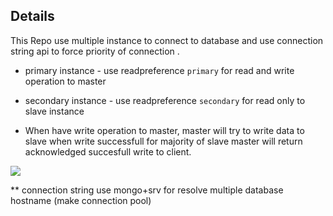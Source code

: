 ## Details

  This Repo use multiple instance to connect to database and use connection string api to force priority of connection .

  - primary instance - use readpreference `primary` for read and write operation to master
  - secondary instance - use readpreference `secondary` for read only to slave instance

  - When have write operation to master, master will try to write data to slave when write successfull for majority of slave master will return acknowledged succesfull write to client.

  <img src="https://www.mongodb.com/docs/manual/images/crud-write-concern-w-majority.bakedsvg.svg">

  ** connection string use mongo+srv for resolve multiple database hostname (make connection pool)